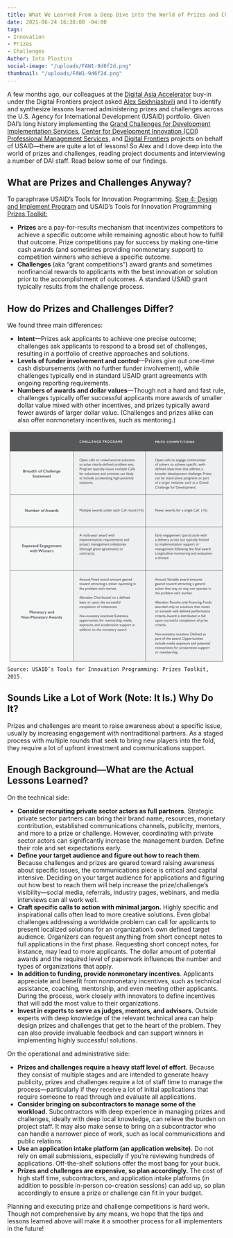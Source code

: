 ```yaml
---
title: What We Learned From a Deep Dive into the World of Prizes and Challenges
date: 2021-06-24 16:38:00 -04:00
tags:
- Innovation
- Prizes
- Challenges
Author: Inta Plostins
social-image: "/uploads/FAW1-9d6f2d.png"
thumbnail: "/uploads/FAW1-9d6f2d.png"
---
```


A few months ago, our colleagues at the [Digital Asia Accelerator](https://www.usaid.gov/sites/default/files/documents/USAID_Digital_Asia_Accelerator_Fact_Sheet.pdf) buy-in under the Digital Frontiers project asked [Alex Sekhniashvili](https://dai-global-digital.com/authors/alexander-sekhniashvili/) and I to identify and synthesize lessons learned administering prizes and challenges across the U.S. Agency for International Development (USAID) portfolio. Given DAI’s long history implementing the [Grand Challenges for Development Implementation Services](https://www.dai.com/our-work/projects/worldwide-grand-challenges-development-implementation-services), [Center for Development Innovation (CDI) Professional Management Services,](https://www.dai.com/our-work/projects/worldwide-center-development-innovation-professional-management-services) and [Digital Frontiers](https://www.dai.com/our-work/projects/worldwide-digital-frontiers-df) projects on behalf of USAID—there are quite a lot of lessons! So Alex and I dove deep into the world of prizes and challenges, reading project documents and interviewing a number of DAI staff. Read below some of our findings.

<!--more-->

## What are Prizes and Challenges Anyway?

To paraphrase USAID’s Tools for Innovation Programming. [Step 4: Design and Implement Program](https://static.globalinnovationexchange.org/s3fs-public/asset/document/Innovation%20Toolkit%20STEP%204%20Design%20and%20Implement%20Strategy.pdf?kIx2UF_5yYkBp6N1._bNZqjjxR1.nli3) and USAID’s Tools for Innovation Programming [Prizes Toolkit:](https://static.globalinnovationexchange.org/asset/document/PrizesToolkit2015_Final_0.pdf)

* **Prizes** are a pay-for-results mechanism that incentivizes competitors to achieve a specific outcome while remaining agnostic about how to fulfill that outcome. Prize competitions pay for success by making one-time cash awards (and sometimes providing nonmonetary support) to competition winners who achieve a specific outcome.
* **Challenges** (aka “grant competitions”) award grants and sometimes nonfinancial rewards to applicants with the best innovation or solution prior to the accomplishment of outcomes. A standard USAID grant typically results from the challenge process.

## How do Prizes and Challenges Differ?

We found three main differences:

* **Intent**—Prizes ask applicants to achieve one precise outcome; challenges ask applicants to respond to a broad set of challenges, resulting in a portfolio of creative approaches and solutions.
* **Levels of funder involvement and control**—Prizes give out one-time cash disbursements (with no further funder involvement), while challenges typically end in standard USAID grant agreements with ongoing reporting requirements.
* **Numbers of awards and dollar values**—Though not a hard and fast rule, challenges typically offer successful applicants more awards of smaller dollar value mixed with other incentives, and prizes typically award fewer awards of larger dollar value. (Challenges and prizes alike can also offer nonmonetary incentives, such as mentoring.)

![Capture_Inno Toolkit.PNG](/uploads/Capture_Inno%20Toolkit.PNG)`Source: USAID’s Tools for Innovation Programming: Prizes Toolkit, 2015.`

## Sounds Like a Lot of Work (Note: It Is.) Why Do It?

Prizes and challenges are meant to raise awareness about a specific issue, usually by increasing engagement with nontraditional partners. As a staged process with multiple rounds that seek to bring new players into the fold, they require a lot of upfront investment and communications support.

## Enough Background—What are the Actual Lessons Learned?

On the technical side:

* **Consider recruiting private sector actors as full partners**. Strategic private sector partners can bring their brand name, resources, monetary contribution, established communications channels, publicity, mentors, and more to a prize or challenge. However, coordinating with private sector actors can significantly increase the management burden. Define their role and set expectations early.
* **Define your target audience and figure out how to reach them**. Because challenges and prizes are geared toward raising awareness about specific issues, the communications piece is critical and capital intensive. Deciding on your target audience for applications and figuring out how best to reach them will help increase the prize/challenge’s visibility—social media, referrals, industry pages, webinars, and media interviews can all work well.
* **Craft specific calls to action with minimal jargon.** Highly specific and inspirational calls often lead to more creative solutions. Even global challenges addressing a worldwide problem can call for applicants to present localized solutions for an organization’s own defined target audience. Organizers can request anything from short concept notes to full applications in the first phase. Requesting short concept notes, for instance, may lead to more applicants. The dollar amount of potential awards and the required level of paperwork influences the number and types of organizations that apply.
* **In addition to funding, provide nonmonetary incentives**. Applicants appreciate and benefit from nonmonetary incentives, such as technical assistance, coaching, mentorship, and even meeting other applicants. During the process, work closely with innovators to define incentives that will add the most value to their organizations.
* **Invest in experts to serve as judges, mentors, and advisors.** Outside experts with deep knowledge of the relevant technical area can help design prizes and challenges that get to the heart of the problem. They can also provide invaluable feedback and can support winners in implementing highly successful solutions.

On the operational and administrative side:

* **Prizes and challenges require a heavy staff level of effort.** Because they consist of multiple stages and are intended to generate heavy publicity, prizes and challenges require a lot of staff time to manage the process—particularly if they receive a lot of initial applications that require someone to read through and evaluate all applications.
* **Consider bringing on subcontractors to manage some of the workload.** Subcontractors with deep experience in managing prizes and challenges, ideally with deep local knowledge, can relieve the burden on project staff. It may also make sense to bring on a subcontractor who can handle a narrower piece of work, such as local communications and public relations.
* **Use an application intake platform (an application website).** Do not rely on email submissions, especially if you’re reviewing hundreds of applications. Off-the-shelf solutions offer the most bang for your buck.
* **Prizes and challenges are expensive, so plan accordingly.** The cost of high staff time, subcontractors, and application intake platforms (in addition to possible in-person co-creation sessions) can add up, so plan accordingly to ensure a prize or challenge can fit in your budget.

Planning and executing prize and challenge competitions is hard work. Though not comprehensive by any means, we hope that the tips and lessons learned above will make it a smoother process for all implementers in the future!